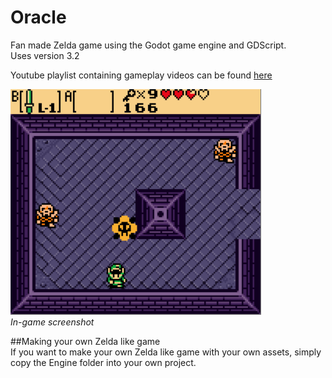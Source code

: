 # Oracle

Fan made Zelda game using the Godot game engine and GDScript.  
Uses version 3.2

Youtube playlist containing gameplay videos can be found [here](https://www.youtube.com/playlist?list=PL1JvkIlvqXjZhm1Td3yHEKuCWe001inHu)  

![game preview](./gameplay_preview.png)  
*In-game screenshot*

##Making your own Zelda like game  
If you want to make your own Zelda like game with your own assets, simply copy the Engine folder into your own project.

